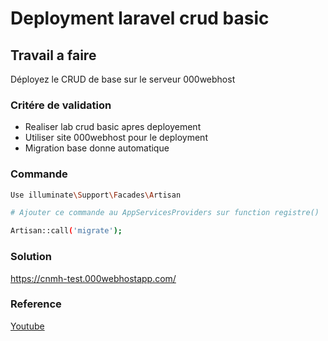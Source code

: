 
# Deployment laravel crud basic

## Travail a faire

Déployez le CRUD de base sur le serveur 000webhost

### Critére de validation

- Realiser lab crud basic apres deployement
- Utiliser site 000webhost pour le deployment
- Migration base donne automatique

### Commande

```bash
Use illuminate\Support\Facades\Artisan

# Ajouter ce commande au AppServicesProviders sur function registre()

Artisan::call('migrate');

```

### Solution

https://cnmh-test.000webhostapp.com/


### Reference

[Youtube](https://www.youtube.com/watch?v=WXdu5HapyyE&t=136s)
